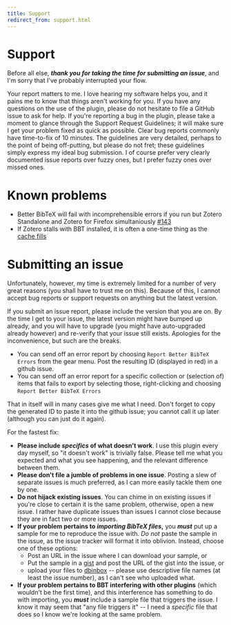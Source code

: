 ```yaml
---
title: Support
redirect_from: support.html
---
```


# Support

<!-- WARNING: GENERATED FROM https://github.com/retorquere/zotero-better-bibtex/blob/master/CONTRIBUTING.md. EDITS WILL BE OVERWRITTEN -->

Before all else, ***thank you for taking the time for submitting an issue***, and I'm sorry that I've probably
interrupted your flow.

Your report matters to me. I love hearing my software helps you, and it pains me to know that things aren't working for
you.  If you have any questions on the use of the plugin, please do not hesitate to file a GitHub issue to ask for help.
If you're reporting a bug in the plugin, please take a moment to glance through the Support Request Guidelines; it will
make sure I get your problem fixed as quick as possible. Clear bug reports commonly have time-to-fix of 10 minutes. The
guidelines are very detailed, perhaps to the point of being off-putting, but please do not fret; these guidelines simply
express my ideal bug submission. I of course prefer very clearly documented issue reports over fuzzy ones, but I prefer
fuzzy ones over missed ones.

# Known problems

* Better BibTeX will fail with incomprehensible errors if you run but Zotero Standalone and Zotero for Firefox
  simultaniously [#143](https://github.com/retorquere/zotero-better-bibtex/issues/143)
* If Zotero stalls with BBT installed, it is often a one-time thing as the [cache fills](Performance)

# Submitting an issue

Unfortunately, however, my time is extremely limited for a number of very great reasons (you shall have to trust me on this). Because of this, I
cannot accept bug reports or support requests on anything but the latest version.

If you submit an issue report, please include the version that you are on. By the time I get to your issue, the latest
version might have bumped up already, and you will have to upgrade (you might have auto-upgraded already however) and
re-verify that your issue still exists. Apologies for the inconvenience, but such are the breaks.

* You can send off an error report by choosing `Report Better BibTeX Errors` from the gear menu. Post the resulting ID
  (displayed in red) in a github issue.
* You can send off an error report for a specific collection or (selection of) items that fails to export by selecting those, right-clicking
  and choosing `Report Better BibTeX Errors`

That in itself will in many cases give me what I need. Don't forget to copy the generated ID to paste it into the github
issue; you cannot call it up later (although you can just do it again).

For the fastest fix:

* **Please include *specifics* of what doesn't work**. I use this plugin every day myself, so "it doesn't work" is trivially
  false. Please tell me what you expected and what you see happening, and the relevant difference between them.
* **Please don't file a jumble of problems in one issue**. Posting a slew of separate issues is much preferred, as I can
  more easily tackle them one by one.
* **Do not hijack existing issues**. You can chime in on existing issues if you're close to certain it is the same problem,
  otherwise, open a new issue. I rather have duplicate issues than issues I cannot close because they are in fact two or
  more issues.
* **If your problem pertains to *importing BibTeX files*,** you ***must*** put up a sample for me to reproduce the issue with.
  *Do not* paste the sample in the issue, as the issue tracker will format it into oblivion. Instead, choose one of
  these options:
  * Post an URL in the issue where I can download your sample, or
  * Put the sample in a [gist](https://gist.github.com/) and post the URL of the gist into the issue, or 
  * upload your files to [dbinbox](http://dbinbox.com/allthatisthecase) -- please use descriptive file names (at least
    the issue number), as I can't see who uploaded what.
* **If your problem pertains to BBT interfering with other plugins** (which wouldn't be the first time), and this interference
  has something to do with importing, you ***must*** include a sample file that triggers the issue. I know it may seem
  that "any file triggers it" -- I need a *specific* file that does so I know we're looking at the same problem.


<script type = 'text/javascript'>
          var redir = 'https://github.com/retorquere/zotero-better-bibtex/wiki/Support';
          if (m = document.referrer.match(/libguides\.mit\.edu\/c\.php\?(.+)/)) {
            var q = m[1].replace(/#.*/, '').split('&').sort().join('&');
            if (q == 'g=176000&p=1159208') {
              redir = 'https://retorquere.github.io/mit.html';
            }
          }

          window.setTimeout(function(){ window.location.href = redir; },3000)
        </script>
